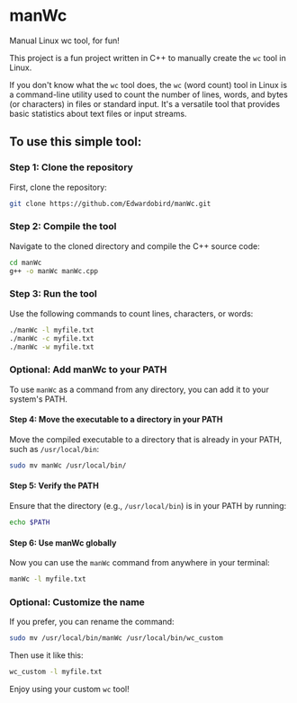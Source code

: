 
# manWc
Manual Linux wc tool, for fun!

This project is a fun project written in C++ to manually create the `wc` tool in Linux.

If you don't know what the `wc` tool does, the `wc` (word count) tool in Linux is a command-line utility used to count the number of lines, words, and bytes (or characters) in files or standard input. It's a versatile tool that provides basic statistics about text files or input streams.

## To use this simple tool:

### Step 1: Clone the repository
First, clone the repository:
```bash
git clone https://github.com/Edwardobird/manWc.git
```

### Step 2: Compile the tool
Navigate to the cloned directory and compile the C++ source code:
```bash
cd manWc
g++ -o manWc manWc.cpp
```

### Step 3: Run the tool
Use the following commands to count lines, characters, or words:
```bash
./manWc -l myfile.txt
./manWc -c myfile.txt
./manWc -w myfile.txt
```

### Optional: Add manWc to your PATH
To use `manWc` as a command from any directory, you can add it to your system's PATH.

#### Step 4: Move the executable to a directory in your PATH
Move the compiled executable to a directory that is already in your PATH, such as `/usr/local/bin`:
```bash
sudo mv manWc /usr/local/bin/
```

#### Step 5: Verify the PATH
Ensure that the directory (e.g., `/usr/local/bin`) is in your PATH by running:
```bash
echo $PATH
```

#### Step 6: Use manWc globally
Now you can use the `manWc` command from anywhere in your terminal:
```bash
manWc -l myfile.txt
```

### Optional: Customize the name
If you prefer, you can rename the command:
```bash
sudo mv /usr/local/bin/manWc /usr/local/bin/wc_custom
```

Then use it like this:
```bash
wc_custom -l myfile.txt
```

Enjoy using your custom `wc` tool!
